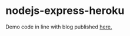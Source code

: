 # nodejs-express-heroku
Demo code in line with blog published [here.](https://virendraoswal.com/nodejs-express-deployment-on-heroku)
